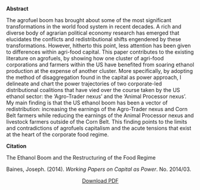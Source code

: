
<b>Abstract</b>

The agrofuel boom has brought about some of the most significant transformations in the world food system in recent decades. A rich and diverse body of agrarian political economy research has emerged that elucidates the conflicts and redistributional shifts engendered by these transformations. However, hitherto this point, less attention has been given to differences within agri-food capital. This paper contributes to the existing literature on agrofuels, by showing how one cluster of agri-food corporations and farmers within the US have benefited from soaring ethanol production at the expense of another cluster. More specifically, by adopting the method of disaggregation found in the capital as power approach, I delineate and chart the power trajectories of two corporate-led distributional coalitions that have vied over the course taken by the US ethanol sector: the ‘Agro-Trader nexus’ and the ‘Animal Processor nexus’. My main finding is that the US ethanol boom has been a vector of redistribution: increasing the earnings of the Agro-Trader nexus and Corn Belt farmers while reducing the earnings of the Animal Processor nexus and livestock farmers outside of the Corn Belt. This finding points to the limits and contradictions of agrofuels capitalism and the acute tensions that exist at the heart of the corporate food regime.

<b>Citation</b>

The Ethanol Boom and the Restructuring of the Food Regime

Baines, Joseph. (2014). <i>Working Papers on Capital as Power</i>. No. 2014/03.


<div style="text-align:center">
<a href="https://bnarchives.yorku.ca/410/2/20140700_baines_the_ethanol_boom_and_the_restructuring_of_the_food_regime.pdf">Download PDF</a>
</div>
